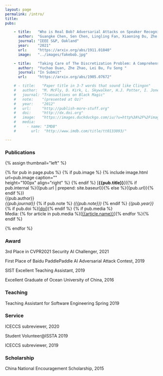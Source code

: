 ```yaml
---
layout: page
permalink: /intro/
title: 
pubs:

    - title:   "Who is Real Bob? Adversarial Attacks on Speaker Recognition Systems"
      author:  "Guangke Chen, Sen Chen, Lingling Fan, Xiaoning Du, Zhe Zhao, Fu Song, Yang Liu"
      journal: "IEEE S&P, Oakland"
      year:    "2021"
      url:     "https://arxiv.org/abs/1911.01840"
      image:   "../images/fakebob.jpg"

    - title:   "Taking Care of The Discretization Problem: A Comprehensive Study of the Discretization Problem and A Black-Box Adversarial Attack in Discrete Integer Domain"
      author:  "Yuchao Duan, Zhe Zhao, Lei Bu, Fu Song "
      journal: "In Submit"
      url:     "https://arxiv.org/abs/1905.07672"

    # - title:   "Paper title in 3-7 words that sound like Clingon"
    #   author:  "M. McFly, D. Kirk, L. Skywalker, H.J. Potter, I. Jones, H. Houdini"
    #   journal: "Transactions on Black Magic"
    #   note:    "(presented at Oz)"
    #   year:    "2012"
    #   url:     "http://publish-more-stuff.org"
    #   doi:     "http://dx.doi.org"
    #   image:   "https://images.duckduckgo.com/iu/?u=http%3A%2F%2Fimages.moviepostershop.com%2Fthe-matrix-movie-poster-1999-1020518087.jpg&f=1"
    #   media:
    #     - name: "IMDB"
    #       url:  "http://www.imdb.com/title/tt0133093/"

---
```


### Publications

{% assign thumbnail="left" %}

{% for pub in page.pubs %}
{% if pub.image %}
{% include image.html url=pub.image caption=""  
height="100px" align="right" %}
{% endif %}
[**{{pub.title}}**]({% if pub.internal %}{{pub.url | prepend: site.baseurl}}{% else %}{{pub.url}}{% endif %})<br />
{{pub.author}}<br />
*{{pub.journal}}*
{% if pub.note %} *({{pub.note}})*
{% endif %} *{{pub.year}}* {% if pub.doi %}[[doi]({{pub.doi}})]{% endif %}
{% if pub.media %}<br />Media: {% for article in pub.media %}[[{{article.name}}]({{article.url}})]{% endfor %}{% endif %}

{% endfor %}

### Award
3rd Place in CVPR2021 Security AI Challenger, 2021 

First Place of Baidu PaddlePaddle AI Adversarial Attack Contest, 2019

SIST Excellent Teaching Assistant, 2019

Excellent Graduate of Ocean University of China, 2016

### Teaching
Teaching Assistant for Software Engineering Spring 2019

### Service
ICECCS subreviewer, 2020

Student Volunteer@ISSTA 2019

ICECCS subreviewer, 2019

### Scholarship
China National Encouragement Scholarship, 2015